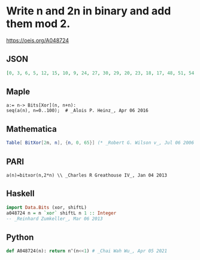 # Write n and 2n in binary and add them mod 2\.
https://oeis.org/A048724
## JSON
```JSON
[0, 3, 6, 5, 12, 15, 10, 9, 24, 27, 30, 29, 20, 23, 18, 17, 48, 51, 54, 53, 60, 63, 58, 57, 40, 43, 46, 45, 36, 39, 34, 33, 96, 99, 102, 101, 108, 111, 106, 105, 120, 123, 126, 125, 116, 119, 114, 113, 80, 83, 86, 85, 92, 95, 90, 89, 72, 75, 78, 77, 68, 71, 66, 65, 192]
```
## Maple
```Maple
a:= n-> Bits[Xor](n, n+n):
seq(a(n), n=0..100);  # _Alois P. Heinz_, Apr 06 2016
```
## Mathematica
```Mathematica
Table[ BitXor[2n, n], {n, 0, 65}] (* _Robert G. Wilson v_, Jul 06 2006 *)
```
## PARI
```PARI
a(n)=bitxor(n,2*n) \\ _Charles R Greathouse IV_, Jan 04 2013
```
## Haskell
```Haskell
import Data.Bits (xor, shiftL)
a048724 n = n `xor` shiftL n 1 :: Integer
-- _Reinhard Zumkeller_, Mar 06 2013
```
## Python
```Python
def A048724(n): return n^(n<<1) # _Chai Wah Wu_, Apr 05 2021
```
